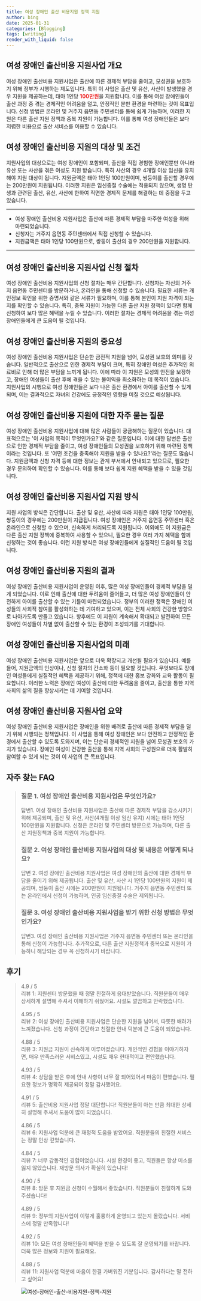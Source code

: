 ```yaml
---
title: 여성 장애인 출산 비용지원 정책 지원
author: bing
date: 2025-01-31
categories: [Blogging]
tags: [writing]
render_with_liquid: false
---
```

<h2 id='여성 장애인 출산비용 지원사업 개요'>여성 장애인 출산비용 지원사업 개요</h2>

<p>여성 장애인 출산비용 지원사업은 출산에 따른 경제적 부담을 줄이고, 모성권을 보호하기 위해 정부가 시행하는 제도입니다. 특히 이 사업은 출산 및 유산, 사산이 발생했을 경우 지원을 제공하는데, 태아 1인당 <b><span style="color: #ee2323;">100만원</span></b>을 지원합니다. 이를 통해 여성 장애인들이 출산 과정 중 겪는 경제적인 어려움을 덜고, 안정적인 분만 환경을 마련하는 것이 목표입니다. 신청 방법은 온라인 및 거주지 읍면동 주민센터를 통해 쉽게 가능하며, 이러한 지원은 다른 출산 지원 정책과 중복 지원이 가능합니다. 이를 통해 여성 장애인들은 보다 저렴한 비용으로 출산 서비스를 이용할 수 있습니다.</p>

<h2 id='여성 장애인 출산비용 지원의 대상 및 조건'>여성 장애인 출산비용 지원의 대상 및 조건</h2>

<p>지원사업의 대상으로는 여성 장애인이 포함되며, 출산을 직접 경험한 장애인뿐만 아니라 유산 또는 사산을 겪은 여성도 지원 받습니다. 특히 사산의 경우 4개월 이상 임신을 유지해야 지원 대상이 됩니다. 지원금액은 태아 1인당 100만원이며, 쌍둥이를 출산할 경우에는 200만원이 지원됩니다. 이러한 지원은 임신중절 수술에는 적용되지 않으며, 생명 탄생과 관련된 출산, 유산, 사산에 한하여 직면한 경제적 문제를 해결하는 데 중점을 두고 있습니다.</p>

<hr />

<ul>
    <li>여성 장애인 출산비용 지원사업은 출산에 따른 경제적 부담을 마주한 여성을 위해 마련되었습니다.</li>
    <li>신청자는 거주지 읍면동 주민센터에서 직접 신청할 수 있습니다.</li>
    <li>지원금액은 태아 1인당 100만원으로, 쌍둥이 출산의 경우 200만원을 지원합니다.</li>
</ul>

<hr />

<h2 id='여성 장애인 출산비용 지원사업 신청 절차'>여성 장애인 출산비용 지원사업 신청 절차</h2>

<p>여성 장애인 출산비용 지원사업의 신청 절차는 매우 간단합니다. 신청자는 자신의 거주지 읍면동 주민센터를 방문하거나, 온라인을 통해 신청할 수 있습니다. 필요한 서류는 개인정보 확인을 위한 증명서와 같은 서류가 필요하며, 이를 통해 본인이 지원 자격이 되는지를 확인할 수 있습니다. 특히, 중복 지원이 가능한 다른 출산 지원 정책이 있다면 함께 신청하여 보다 많은 혜택을 누릴 수 있습니다. 이러한 절차는 경제적 어려움을 겪는 여성 장애인들에게 큰 도움이 될 것입니다.</p>

<h2 id='여성 장애인 출산비용 지원의 중요성'>여성 장애인 출산비용 지원의 중요성</h2>

<p>여성 장애인 출산비용 지원사업은 단순한 금전적 지원을 넘어, 모성권 보호의 의미를 갖습니다. 일반적으로 출산으로 인한 경제적 부담이 크며, 특히 장애인 여성은 추가적인 의료비로 인해 더 많은 부담을 느끼게 됩니다. 이에 따라 이 지원은 모성의 안전을 보장하고, 장애인 여성들이 출산 후에 겪을 수 있는 불이익을 최소화하는 데 목적이 있습니다. 지원사업의 시행으로 여성 장애인들은 보다 나은 출산 환경에서 아이를 출산할 수 있게 되며, 이는 결과적으로 자녀의 건강에도 긍정적인 영향을 미칠 것으로 예상됩니다.</p>

<h2 id='여성 장애인 출산비용 지원에 대한 자주 묻는 질문'>여성 장애인 출산비용 지원에 대한 자주 묻는 질문</h2>

<p>여성 장애인 출산비용 지원사업에 대해 많은 사람들이 궁금해하는 질문이 있습니다. 대표적으로는 '이 사업의 목적이 무엇인가요?'와 같은 질문입니다. 이에 대한 답변은 출산으로 인한 경제적 부담을 줄이고, 여성 장애인들의 모성권을 보호하기 위해 마련된 정책이라는 것입니다. 또 '어떤 조건을 충족해야 지원을 받을 수 있나요?'라는 질문도 많습니다. 지원금액과 신청 자격 등에 대한 정보는 관계 부서에서 안내되고 있으므로, 필요한 경우 문의하여 확인할 수 있습니다. 이를 통해 보다 쉽게 지원 혜택을 받을 수 있을 것입니다.</p>

<h2 id='여성 장애인 출산비용 지원사업 지원 방식'>여성 장애인 출산비용 지원사업 지원 방식</h2>

<p>지원 사업의 방식은 간단합니다. 출산 및 유산, 사산에 따라 지원은 태아 1인당 100만원, 쌍둥이의 경우에는 200만원이 지급됩니다. 여성 장애인은 거주지 읍면동 주민센터 혹은 온라인으로 신청할 수 있으며, 신속하게 처리되도록 지원됩니다. 이외에도 이 지원금은 다른 출산 지원 정책에 중복하여 사용할 수 있으니, 필요한 경우 여러 가지 혜택을 함께 신청하는 것이 좋습니다. 이런 지원 방식은 여성 장애인들에게 실질적인 도움이 될 것입니다.</p>

<h2 id='여성 장애인 출산비용 지원의 결과'>여성 장애인 출산비용 지원의 결과</h2>

<p>여성 장애인 출산비용 지원사업이 운영된 이후, 많은 여성 장애인들이 경제적 부담을 덜게 되었습니다. 이로 인해 출산에 대한 두려움이 줄어들고, 더 많은 여성 장애인들이 안전하게 아이를 출산할 수 있는 기틀이 마련되었습니다. 정부의 이러한 정책은 장애인 여성들의 사회적 참여를 활성화하는 데 기여하고 있으며, 이는 전체 사회의 건강한 방향으로 나아가도록 만들고 있습니다. 향후에도 이 지원이 계속해서 확대되고 발전하여 모든 장애인 여성들이 차별 없이 출산할 수 있는 환경이 조성되기를 기대합니다.</p>

<h2 id='여성 장애인 출산비용 지원사업의 미래'>여성 장애인 출산비용 지원사업의 미래</h2>

<p>여성 장애인 출산비용 지원사업은 앞으로 더욱 확장되고 개선될 필요가 있습니다. 예를 들어, 지원금액의 인상이나, 신청 절차의 간소화 등이 필요할 것입니다. 무엇보다도 장애인 여성들에게 실질적인 혜택을 제공하기 위해, 정책에 대한 홍보 강화와 교육 활동이 필요합니다. 이러한 노력은 장애인 여성이 출산에 대한 두려움을 줄이고, 출산을 통한 지역사회의 삶의 질을 향상시키는 데 기여할 것입니다.</p>

<h2 id='여성 장애인 출산비용 지원사업 요약'>여성 장애인 출산비용 지원사업 요약</h2>

<p>여성 장애인 출산비용 지원사업은 장애인을 위한 배려로 출산에 따른 경제적 부담을 덜기 위해 시행되는 정책입니다. 이 사업을 통해 여성 장애인은 보다 안전하고 안정적인 환경에서 출산할 수 있도록 도와지며, 이는 단순히 경제적인 지원을 넘어 모성권 보호의 가치가 있습니다. 장애인 여성이 건강한 출산을 통해 지역 사회의 구성원으로 더욱 활발히 참여할 수 있게 되는 것이 이 사업의 큰 목표입니다.</p>
<h2 id='자주_찾는_FAQ'>자주 찾는 FAQ</h2>
<div itemscope="" itemtype="https://schema.org/FAQPage"> 
<blockquote> 
<div itemscope="" itemprop="mainEntity" itemtype="https://schema.org/Question"> 
<h3 itemprop="name">질문 1. 여성 장애인 출산비용 지원사업은 무엇인가요?</h3> 
<div itemscope="" itemprop="acceptedAnswer" itemtype="https://schema.org/Answer"> 
<span itemprop="text"> 
<p>답변1. 여성 장애인 출산비용 지원사업은 출산에 따른 경제적 부담을 감소시키기 위해 제공되며, 출산 및 유산, 사산(4개월 이상 임신 유지) 시에는 태아 1인당 100만원을 지원합니다. 신청은 온라인 및 주민센터 방문으로 가능하며, 다른 출산 지원정책과 중복 지원이 가능합니다.</p> 
</span> 
</div> 
</div> 
<div itemscope="" itemprop="mainEntity" itemtype="https://schema.org/Question"> 
<h3 itemprop="name">질문 2. 여성 장애인 출산비용 지원사업의 대상 및 내용은 어떻게 되나요?</h3> 
<div itemscope="" itemprop="acceptedAnswer" itemtype="https://schema.org/Answer"> 
<span itemprop="text"> 
<p>답변 2. 여성 장애인 출산비용 지원사업은 여성 장애인의 출산에 대한 경제적 부담을 줄이기 위해 제공됩니다. 출산 및 유산, 사산 시 1인당 100만원의 지원이 제공되며, 쌍둥이 출산 시에는 200만원이 지원됩니다. 거주지 읍면동 주민센터 또는 온라인에서 신청이 가능하며, 인공 임신중절 수술은 제외됩니다.</p> 
</span> 
</div> 
</div> 
<div itemscope="" itemprop="mainEntity" itemtype="https://schema.org/Question"> 
<h3 itemprop="name">질문 3. 여성 장애인 출산비용 지원사업을 받기 위한 신청 방법은 무엇인가요?</h3> 
<div itemscope="" itemprop="acceptedAnswer" itemtype="https://schema.org/Answer"> 
<span itemprop="text"> 
<p>답변3. 여성 장애인 출산비용 지원사업은 거주지 읍면동 주민센터 또는 온라인을 통해 신청이 가능합니다. 추가적으로, 다른 출산 지원정책과 중복으로 지원이 가능하니 해당되는 경우 꼭 신청하시기 바랍니다.</p> 
</span> 
</div> 
</div> 
</blockquote> 
</div>
<h2 id='후기'>후기</h2>
<div itemscope itemtype="https://schema.org/Product">
  <blockquote>
  <div itemprop="review" itemscope itemtype="https://schema.org/Review">
      <div itemprop="reviewRating" itemscope itemtype="https://schema.org/Rating"> <span itemprop="ratingValue">4.9</span> / <span itemprop="bestRating">5</span> </div>
      <span itemprop="reviewBody">리뷰 1: 지원센터 방문했을 때 정말 친절하게 응대받았습니다. 직원분들이 매우 상세하게 설명해 주셔서 이해하기 쉬웠어요. 시설도 깔끔하고 안락했습니다.</span>
  </div>
  <br>
  <div itemprop="review" itemscope itemtype="https://schema.org/Review">
      <div itemprop="reviewRating" itemscope itemtype="https://schema.org/Rating"> <span itemprop="ratingValue">4.95</span> / <span itemprop="bestRating">5</span> </div>
      <span itemprop="reviewBody">리뷰 2: 여성 장애인 출산비용 지원사업은 단순한 지원을 넘어서, 따뜻한 배려가 느껴졌습니다. 신청 과정이 간단하고 친절한 안내 덕분에 큰 도움이 되었습니다.</span>
  </div>
  <br>
  <div itemprop="review" itemscope itemtype="https://schema.org/Review">
      <div itemprop="reviewRating" itemscope itemtype="https://schema.org/Rating"> <span itemprop="ratingValue">4.88</span> / <span itemprop="bestRating">5</span> </div>
      <span itemprop="reviewBody">리뷰 3: 지원금 지원이 신속하게 이루어졌습니다. 개인적인 경험을 이야기하자면, 매우 만족스러운 서비스였고, 시설도 매우 현대적이고 편안했습니다.</span>
  </div>
  <br>
  <div itemprop="review" itemscope itemtype="https://schema.org/Review">
      <div itemprop="reviewRating" itemscope itemtype="https://schema.org/Rating"> <span itemprop="ratingValue">4.93</span> / <span itemprop="bestRating">5</span> </div>
      <span itemprop="reviewBody">리뷰 4: 상담을 받은 후에 안내 사항이 너무 잘 되어있어서 마음이 편했습니다. 필요한 정보가 명확히 제공되어 정말 감사했어요.</span>
  </div>
  <br>
  <div itemprop="review" itemscope itemtype="https://schema.org/Review">
      <div itemprop="reviewRating" itemscope itemtype="https://schema.org/Rating"> <span itemprop="ratingValue">4.91</span> / <span itemprop="bestRating">5</span> </div>
      <span itemprop="reviewBody">리뷰 5: 출산비용 지원사업 정말 대단합니다! 직원분들이 아는 만큼 최대한 상세히 설명해 주셔서 도움이 많이 되었습니다.</span>
  </div>
  <br>
  <div itemprop="review" itemscope itemtype="https://schema.org/Review">
      <div itemprop="reviewRating" itemscope itemtype="https://schema.org/Rating"> <span itemprop="ratingValue">4.86</span> / <span itemprop="bestRating">5</span> </div>
      <span itemprop="reviewBody">리뷰 6: 지원사업 덕분에 큰 재정적 도움을 받았어요. 직원분들의 친절한 서비스는 정말 인상 깊었습니다.</span>
  </div>
  <br>
  <div itemprop="review" itemscope itemtype="https://schema.org/Review">
      <div itemprop="reviewRating" itemscope itemtype="https://schema.org/Rating"> <span itemprop="ratingValue">4.84</span> / <span itemprop="bestRating">5</span> </div>
      <span itemprop="reviewBody">리뷰 7: 너무 감동적인 경험이었습니다. 시설 환경이 좋고, 직원들은 항상 미소를 잃지 않았습니다. 재방문 의사가 확실히 있습니다!</span>
  </div>
  <br>
  <div itemprop="review" itemscope itemtype="https://schema.org/Review">
      <div itemprop="reviewRating" itemscope itemtype="https://schema.org/Rating"> <span itemprop="ratingValue">4.90</span> / <span itemprop="bestRating">5</span> </div>
      <span itemprop="reviewBody">리뷰 8: 방문 후 지원금 신청이 수월해서 좋았습니다. 직원분들이 친절하게 도와주셨습니다!</span>
  </div>
  <br>
  <div itemprop="review" itemscope itemtype="https://schema.org/Review">
      <div itemprop="reviewRating" itemscope itemtype="https://schema.org/Rating"> <span itemprop="ratingValue">4.89</span> / <span itemprop="bestRating">5</span> </div>
      <span itemprop="reviewBody">리뷰 9: 정부의 지원사업이 이렇게 훌륭하게 운영되고 있는지 몰랐습니다. 서비스에 정말 만족합니다!</span>
  </div>
  <br>
  <div itemprop="review" itemscope itemtype="https://schema.org/Review">
      <div itemprop="reviewRating" itemscope itemtype="https://schema.org/Rating"> <span itemprop="ratingValue">4.92</span> / <span itemprop="bestRating">5</span> </div>
      <span itemprop="reviewBody">리뷰 10: 모든 여성 장애인들이 혜택을 받을 수 있도록 잘 운영되기를 바랍니다. 더욱 많은 정보와 지원이 필요해요.</span>
  </div>
  <br>
  <div itemprop="review" itemscope itemtype="https://schema.org/Review">
      <div itemprop="reviewRating" itemscope itemtype="https://schema.org/Rating"> <span itemprop="ratingValue">4.88</span> / <span itemprop="bestRating">5</span> </div>
      <span itemprop="reviewBody">리뷰 11: 지원사업 덕분에 마음이 한결 가벼워진 기분입니다. 감사하다는 말 전하고 싶어요!</span>
  </div>
  </blockquote>
</div>
<figure class="image"><img src="https://24nara.github.io/assets/img/thumbnail/여성-장애인-출산-비용지원-정책-지원.webp" alt="여성-장애인-출산-비용지원-정책-지원"></figure>